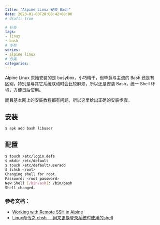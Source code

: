 ```yaml
---
title: "Alpine Linux 安装 Bash"
date: 2023-01-03T20:08:42+08:00
# draft: true

# 标签
tags:
- linux
- bash
# 专栏
series:
- alpine linux
# 分类
categories:
---
```


Alpine Linux 原始安装的是 busybox，小巧精干，但毕竟与主流的 Bash 还是有区别，特别是与其它系统联动时会比较麻烦，所以还是安装 Bash，统一 Shell 环境，方便日后使用。

而且基本网上的安装教程都有问题，所以这里给出正确的安装步骤。

## 安装
```bash
$ apk add bash libuser
```

## 配置
```bash
$ touch /etc/login.defs
$ mkdir /etc/default
$ touch /etc/default/useradd
$ lchsh <root>
Changing shell for root.
Password: <root password>
New Shell [/bin/ash]: /bin/bash
Shell changed.
```

### 参考文档：
- [Working with Remote SSH in Alpine](https://www.reddit.com/r/vscode/comments/smw8tn/working_with_remote_ssh_in_alpine/)
- [Linux命令之 chsh -- 用来更换登录系统时使用的shell](https://blog.csdn.net/liaowenxiong/article/details/120494681)